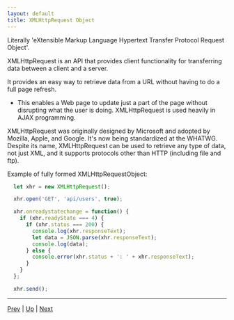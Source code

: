 ```yaml
---
layout: default
title: XMLHttpRequest Object
---
```


Literally 'eXtensible Markup Language Hypertext Transfer Protocol Request Object'.

XMLHttpRequest is an API that provides client functionality for transferring data between a client and a server. 

It provides an easy way to retrieve data from a URL without having to do a full page refresh. 

* This enables a Web page to update just a part of the page without disrupting what the user is doing. 
XMLHttpRequest is used heavily in AJAX programming.

XMLHttpRequest was originally designed by Microsoft and adopted by Mozilla, Apple, and Google. It's now being standardized at the WHATWG. Despite its name, XMLHttpRequest can be used to retrieve any type of data, not just XML, and it supports protocols other than HTTP (including file and ftp).

Example of fully formed XMLHttpRequestObject:

```javascript
  let xhr = new XMLHttpRequest();

  xhr.open('GET', 'api/users', true);

  xhr.onreadystatechange = function() {
    if (xhr.readyState === 4) {
      if (xhr.status === 200) {
        console.log(xhr.responseText);
        let data = JSON.parse(xhr.responseText);
        console.log(data);
      } else {
        console.error(xhr.status + ': ' + xhr.responseText);
      }
    }
  };

  xhr.send();
```

<hr>

[Prev](ajax.md) | [Up](README.md) | [Next](createAndOpenRequest.md)


